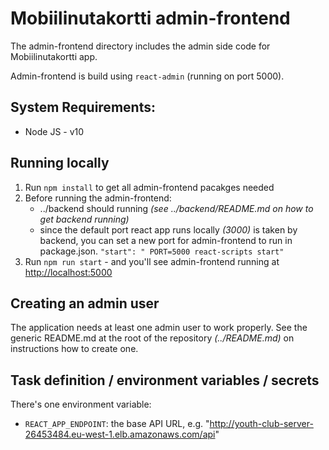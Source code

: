 # Mobiilinutakortti admin-frontend

The admin-frontend directory includes the admin side code for Mobiilinutakortti app.

Admin-frontend is build using `react-admin` (running on port 5000).

## System Requirements:

- Node JS - v10

## Running locally

1. Run `npm install` to get all admin-frontend pacakges needed
2. Before running the admin-frontend:
    *  ../backend should running *(see ../backend/README.md on how to get backend running)*
    * since the default port react app runs locally *(3000)* is taken by backend, you can set a new port for admin-frontend to run in package.json. `"start": " PORT=5000 react-scripts start"`
3. Run `npm run start` - and you'll see admin-frontend running at [http://localhost:5000](http://localhost:5000)

## Creating an admin user

The application needs at least one admin user to work properly. See the generic README.md at the root of the repository *(../README.md)* on instructions how to create one.

## Task definition / environment variables / secrets

There's one environment variable:
* `REACT_APP_ENDPOINT`: the base API URL, e.g. "http://youth-club-server-26453484.eu-west-1.elb.amazonaws.com/api"
